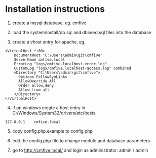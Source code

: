 Installation instructions
=========================

1. create a mysql database, eg. cmfive

2. load the system/install/db.sql and dbseed.sql files into the database

3. create a vhost entry for apache, eg.

```
<VirtualHost *:80>
    DocumentRoot "C:\Users\admin\git\cmfive"
    ServerName cmfive.local
    ErrorLog "logs/cmfive.localhost-error.log"
    CustomLog "logs/cmfive.localhost-access.log" combined
    <Directory "C:\Users\admin\git\cmfive">
      Options FollowSymLinks
      AllowOverride All
      Order allow,deny
      Allow from all
    </Directory>
</VirtualHost>
```

4. if on windows create a host entry in C:/Windows/System32/drivers/etc/hosts

```
127.0.0.1    cmfive.local
```

5. copy config.php.example to config.php

6. edit the config.php file to change module and database parameters

7. go to http://cmfive.local/ and login as administrator: admin / admin
